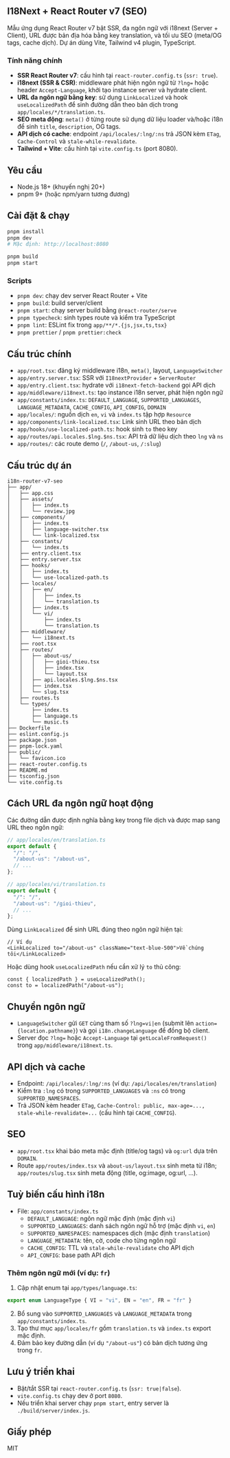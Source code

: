 ## I18Next + React Router v7 (SEO)

Mẫu ứng dụng React Router v7 bật SSR, đa ngôn ngữ với i18next (Server + Client), URL được bản địa hóa bằng key translation, và tối ưu SEO (meta/OG tags, cache dịch). Dự án dùng Vite, Tailwind v4 plugin, TypeScript.

### Tính năng chính

- **SSR React Router v7**: cấu hình tại `react-router.config.ts` (`ssr: true`).
- **i18next (SSR & CSR)**: middleware phát hiện ngôn ngữ từ `?lng=` hoặc header `Accept-Language`, khởi tạo instance server và hydrate client.
- **URL đa ngôn ngữ bằng key**: sử dụng `LinkLocalized` và hook `useLocalizedPath` để sinh đường dẫn theo bản dịch trong `app/locales/*/translation.ts`.
- **SEO meta động**: `meta()` ở từng route sử dụng dữ liệu loader và/hoặc i18n để sinh `title`, `description`, OG tags.
- **API dịch có cache**: endpoint `/api/locales/:lng/:ns` trả JSON kèm `ETag`, `Cache-Control` và `stale-while-revalidate`.
- **Tailwind + Vite**: cấu hình tại `vite.config.ts` (port 8080).

## Yêu cầu

- Node.js 18+ (khuyến nghị 20+)
- pnpm 9+ (hoặc npm/yarn tương đương)

## Cài đặt & chạy

```bash
pnpm install
pnpm dev
# Mặc định: http://localhost:8080

pnpm build
pnpm start
```

### Scripts

- `pnpm dev`: chạy dev server React Router + Vite
- `pnpm build`: build server/client
- `pnpm start`: chạy server build bằng `@react-router/serve`
- `pnpm typecheck`: sinh types route và kiểm tra TypeScript
- `pnpm lint`: ESLint fix trong `app/**/*.{js,jsx,ts,tsx}`
- `pnpm prettier` / `pnpm prettier:check`

## Cấu trúc chính

- `app/root.tsx`: đăng ký middleware i18n, `meta()`, layout, `LanguageSwitcher`
- `app/entry.server.tsx`: SSR với `I18nextProvider` + `ServerRouter`
- `app/entry.client.tsx`: hydrate với `i18next-fetch-backend` gọi API dịch
- `app/middleware/i18next.ts`: tạo instance i18n server, phát hiện ngôn ngữ
- `app/constants/index.ts`: `DEFAULT_LANGUAGE`, `SUPPORTED_LANGUAGES`, `LANGUAGE_METADATA`, `CACHE_CONFIG`, `API_CONFIG`, `DOMAIN`
- `app/locales/`: nguồn dịch `en`, `vi` và `index.ts` tập hợp `Resource`
- `app/components/link-localized.tsx`: Link sinh URL theo bản dịch
- `app/hooks/use-localized-path.ts`: hook sinh `to` theo key
- `app/routes/api.locales.$lng.$ns.tsx`: API trả dữ liệu dịch theo `lng` và `ns`
- `app/routes/`: các route demo (`/`, `/about-us`, `/:slug`)

## Cấu trúc dự án

```text
i18n-router-v7-seo
├── app/
│   ├── app.css
│   ├── assets/
│   │   ├── index.ts
│   │   └── review.jpg
│   ├── components/
│   │   ├── index.ts
│   │   ├── language-switcher.tsx
│   │   └── link-localized.tsx
│   ├── constants/
│   │   └── index.ts
│   ├── entry.client.tsx
│   ├── entry.server.tsx
│   ├── hooks/
│   │   ├── index.ts
│   │   └── use-localized-path.ts
│   ├── locales/
│   │   ├── en/
│   │   │   ├── index.ts
│   │   │   └── translation.ts
│   │   ├── index.ts
│   │   └── vi/
│   │       ├── index.ts
│   │       └── translation.ts
│   ├── middleware/
│   │   └── i18next.ts
│   ├── root.tsx
│   ├── routes/
│   │   ├── about-us/
│   │   │   ├── gioi-thieu.tsx
│   │   │   ├── index.tsx
│   │   │   └── layout.tsx
│   │   ├── api.locales.$lng.$ns.tsx
│   │   ├── index.tsx
│   │   └── slug.tsx
│   ├── routes.ts
│   └── types/
│       ├── index.ts
│       ├── language.ts
│       └── music.ts
├── Dockerfile
├── eslint.config.js
├── package.json
├── pnpm-lock.yaml
├── public/
│   └── favicon.ico
├── react-router.config.ts
├── README.md
├── tsconfig.json
└── vite.config.ts
```

## Cách URL đa ngôn ngữ hoạt động

Các đường dẫn được định nghĩa bằng key trong file dịch và được map sang URL theo ngôn ngữ:

```ts
// app/locales/en/translation.ts
export default {
  "/": "/",
  "/about-us": "/about-us",
  // ...
};

// app/locales/vi/translation.ts
export default {
  "/": "/",
  "/about-us": "/gioi-thieu",
  // ...
};
```

Dùng `LinkLocalized` để sinh URL đúng theo ngôn ngữ hiện tại:

```tsx
// Ví dụ
<LinkLocalized to="/about-us" className="text-blue-500">Về chúng tôi</LinkLocalized>
```

Hoặc dùng hook `useLocalizedPath` nếu cần xử lý `to` thủ công:

```tsx
const { localizedPath } = useLocalizedPath();
const to = localizedPath("/about-us");
```

## Chuyển ngôn ngữ

- `LanguageSwitcher` gửi `GET` cùng tham số `?lng=vi|en` (submit lên `action={location.pathname}`) và gọi `i18n.changeLanguage` để đồng bộ client.
- Server đọc `?lng=` hoặc `Accept-Language` tại `getLocaleFromRequest()` trong `app/middleware/i18next.ts`.

## API dịch và cache

- Endpoint: ``/api/locales/:lng/:ns`` (ví dụ: `/api/locales/en/translation`)
- Kiểm tra `:lng` có trong `SUPPORTED_LANGUAGES` và `:ns` có trong `SUPPORTED_NAMESPACES`.
- Trả JSON kèm header `ETag`, `Cache-Control: public, max-age=..., stale-while-revalidate=...` (cấu hình tại `CACHE_CONFIG`).

## SEO

- `app/root.tsx` khai báo meta mặc định (title/og tags) và `og:url` dựa trên `DOMAIN`.
- Route `app/routes/index.tsx` và `about-us/layout.tsx` sinh meta từ i18n; `app/routes/slug.tsx` sinh meta động (title, og:image, og:url, ...).

## Tuỳ biến cấu hình i18n

- File: `app/constants/index.ts`
  - `DEFAULT_LANGUAGE`: ngôn ngữ mặc định (mặc định `vi`)
  - `SUPPORTED_LANGUAGES`: danh sách ngôn ngữ hỗ trợ (mặc định `vi`, `en`)
  - `SUPPORTED_NAMESPACES`: namespaces dịch (mặc định `translation`)
  - `LANGUAGE_METADATA`: tên, cờ, code cho từng ngôn ngữ
  - `CACHE_CONFIG`: TTL và `stale-while-revalidate` cho API dịch
  - `API_CONFIG`: base path API dịch

### Thêm ngôn ngữ mới (ví dụ: `fr`)

1. Cập nhật enum tại `app/types/language.ts`:

```ts
export enum LanguageType { VI = "vi", EN = "en", FR = "fr" }
```

2. Bổ sung vào `SUPPORTED_LANGUAGES` và `LANGUAGE_METADATA` trong `app/constants/index.ts`.
3. Tạo thư mục `app/locales/fr` gồm `translation.ts` và `index.ts` export mặc định.
4. Đảm bảo key đường dẫn (ví dụ `"/about-us"`) có bản dịch tương ứng trong `fr`.

## Lưu ý triển khai

- Bật/tắt SSR tại `react-router.config.ts` (`ssr: true|false`).
- `vite.config.ts` chạy dev ở port `8080`.
- Nếu triển khai server chạy `pnpm start`, entry server là `./build/server/index.js`.

## Giấy phép

MIT
